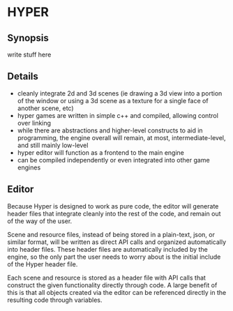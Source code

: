 # HYPER

## Synopsis
write stuff here

## Details
- cleanly integrate 2d and 3d scenes (ie drawing a 3d view into a portion of the window or using a 3d scene as a texture for a single face of another scene, etc)
- hyper games are written in simple c++ and compiled, allowing control over linking
- while there are abstractions and higher-level constructs to aid in programming, the engine overall will remain, at most, intermediate-level, and still mainly low-level
- hyper editor will function as a frontend to the main engine
- can be compiled independently or even integrated into other game engines


## Editor
Because Hyper is designed to work as pure code, the editor will generate header files that integrate cleanly into the rest of the code, and remain out of the way of the user.

Scene and resource files, instead of being stored in a plain-text, json, or similar format, will be written as direct API calls and organized automatically into header files. These header files are automatically included by the engine, so the only part the user needs to worry about is the initial include of the Hyper header file.

Each scene and resource is stored as a header file with API calls that construct the given functionality directly through code. A large benefit of this is that all objects created via the editor can be referenced directly in the resulting code through variables.


